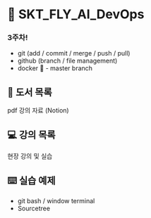 # 🐼 SKT_FLY_AI_DevOps
### 3주차!
- git (add / commit / merge / push / pull)
- github (branch / file management)
- docker 🐋 - master branch 


## 📗 도서 목록
pdf 강의 자료 (Notion)

## 💻 강의 목록
현장 강의 및 실습 

## ⌨️ 실습 예제
- git bash / window terminal
- Sourcetree



